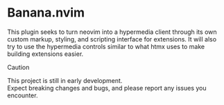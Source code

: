 # Banana.nvim

This plugin seeks to turn neovim into a hypermedia client through its own custom markup, styling, and scripting interface for extensions. It will also try to use the hypermedia controls similar to what htmx uses to make building extensions easier.

> [!CAUTION]
>
> This project is still in early development.  
> Expect breaking changes and bugs, and please report any issues you encounter.
